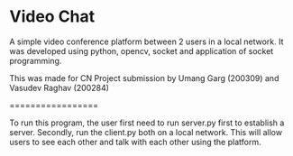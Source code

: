 Video Chat
=================

A simple video conference platform between 2 users in a local network. It was developed using python, opencv, socket and application of socket programming.


This was made for CN Project submission by Umang Garg (200309) and Vasudev Raghav (200284)

=================

To run this program, the user first need to run server.py first to establish a server.
Secondly, run the client.py both on a local network. This will allow users to see each other and talk with each other using the platform.